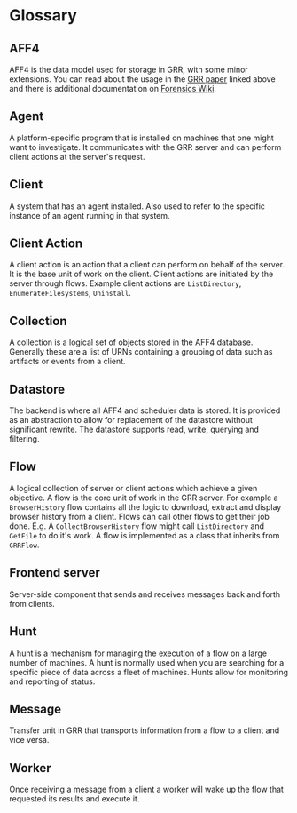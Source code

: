 # Glossary

## AFF4

AFF4 is the data model used for storage in GRR, with some minor extensions. You
can read about the usage in the [GRR paper][grr-paper] linked above and there is
additional documentation on [Forensics Wiki][fw-aff4].

## Agent

A platform-specific program that is installed on machines that one might want to
investigate. It communicates with the GRR server and can perform client actions
at the server's request.

## Client

A system that has an agent installed. Also used to refer to the specific
instance of an agent running in that system.

## Client Action

A client action is an action that a client can perform on behalf of the server.
It is the base unit of work on the client. Client actions are initiated by the
server through flows. Example client actions are `ListDirectory`,
`EnumerateFilesystems`, `Uninstall`.

## Collection

A collection is a logical set of objects stored in the AFF4 database. Generally
these are a list of URNs containing a grouping of data such as artifacts or
events from a client.

## Datastore

The backend is where all AFF4 and scheduler data is stored. It is provided as an
abstraction to allow for replacement of the datastore without significant
rewrite. The datastore supports read, write, querying and filtering.

## Flow

A logical collection of server or client actions which achieve a given
objective. A flow is the core unit of work in the GRR server. For example a
`BrowserHistory` flow contains all the logic to download, extract and display
browser history from a client. Flows can call other flows to get their job done.
E.g. A `CollectBrowserHistory` flow might call `ListDirectory` and `GetFile` to
do it's work. A flow is implemented as a class that inherits from `GRRFlow`.

## Frontend server

Server-side component that sends and receives messages back and forth from
clients.

## Hunt

A hunt is a mechanism for managing the execution of a flow on a large number of
machines. A hunt is normally used when you are searching for a specific piece of
data across a fleet of machines. Hunts allow for monitoring and reporting of
status.

## Message

Transfer unit in GRR that transports information from a flow to a client and
vice versa.

## Worker

Once receiving a message from a client a worker will wake up the flow that
requested its results and execute it.

[grr-paper]: https://storage.googleapis.com/docs.grr-response.com/scalable_datastore.pdf
[fw-aff4]: http://www.forensicswiki.org/wiki/AFF4
